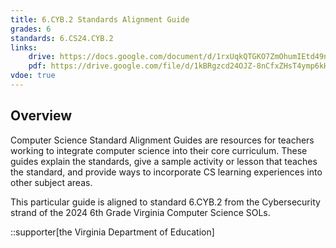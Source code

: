 ```yaml
---
title: 6.CYB.2 Standards Alignment Guide
grades: 6
standards: 6.CS24.CYB.2
links:
    drive: https://docs.google.com/document/d/1rxUqkQTGKO7ZmOhumIEtd49njpaCFQJlq8KdnvPWVtY/edit?usp=drive_link
    pdf: https://drive.google.com/file/d/1kBRgzcd24OJZ-8nCfxZHsT4ymp6kHsTI/view?usp=drive_link
vdoe: true
---
```


## Overview

Computer Science Standard Alignment Guides are resources for teachers working to integrate computer science into their core curriculum. These guides explain the standards, give a sample activity or lesson that teaches the standard, and provide ways to incorporate CS learning experiences into other subject areas. 

This particular guide is aligned to standard 6.CYB.2 from the Cybersecurity strand of the 2024 6th Grade Virginia Computer Science SOLs.

::supporter[the Virginia Department of Education]